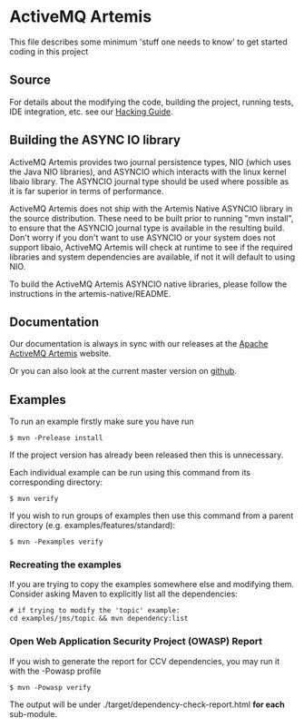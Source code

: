 # ActiveMQ Artemis

This file describes some minimum 'stuff one needs to know' to get started coding in this project

## Source

For details about the modifying the code, building the project, running tests, IDE integration, etc. see
our [Hacking Guide](./docs/hacking-guide/en/SUMMARY.md).

## Building the ASYNC IO library

ActiveMQ Artemis provides two journal persistence types, NIO (which uses the Java NIO libraries), and ASYNCIO which interacts with the linux kernel libaio library.   The ASYNCIO journal type should be used where possible as it is far superior in terms of performance.

ActiveMQ Artemis does not ship with the Artemis Native ASYNCIO library in the source distribution.  These need to be built prior to running "mvn install", to ensure that the ASYNCIO journal type is available in the resulting build.  Don't worry if you don't want to use ASYNCIO or your system does not support libaio, ActiveMQ Artemis will check at runtime to see if the required libraries and system dependencies are available, if not it will default to using NIO.

To build the ActiveMQ Artemis ASYNCIO native libraries, please follow the instructions in the artemis-native/README.

## Documentation

Our documentation is always in sync with our releases at the [Apache ActiveMQ Artemis](http://activemq.apache.org/artemis/docs.html) website.

Or you can also look at the current master version on [github](https://github.com/apache/activemq-artemis/blob/master/docs/user-manual/en/SUMMARY.md).

## Examples

To run an example firstly make sure you have run

    $ mvn -Prelease install

If the project version has already been released then this is unnecessary.

Each individual example can be run using this command from its corresponding directory:

    $ mvn verify

If you wish to run groups of examples then use this command from a parent directory (e.g. examples/features/standard):

    $ mvn -Pexamples verify

### Recreating the examples

If you are trying to copy the examples somewhere else and modifying them. Consider asking Maven to explicitly list all the dependencies:

    # if trying to modify the 'topic' example:
    cd examples/jms/topic && mvn dependency:list

### Open Web Application Security Project (OWASP) Report

If you wish to generate the report for CCV dependencies, you may run it with the -Powasp profile

    $ mvn -Powasp verify

The output will be under ./target/dependency-check-report.html **for each** sub-module.
